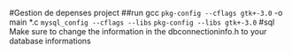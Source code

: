 #Gestion de depenses project
##run 
gcc `pkg-config --cflags gtk+-3.0` -o main *.c `mysql_config --cflags --libs` `pkg-config --libs gtk+-3.0`
#sql
Make sure to change the information in the dbconnectioninfo.h to your database informations